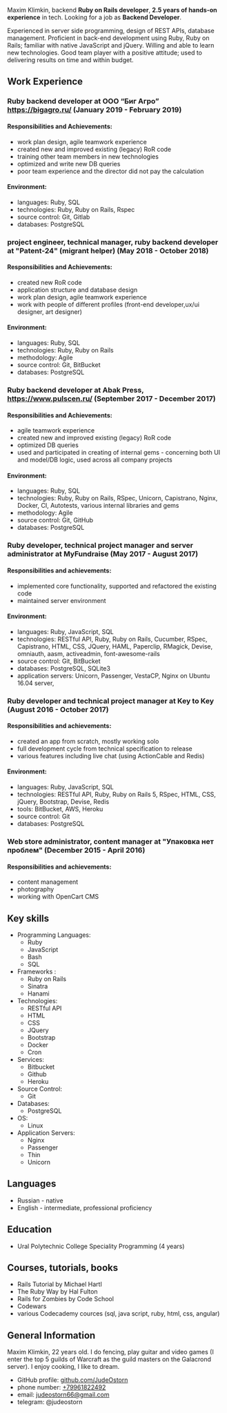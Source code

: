 Maxim Klimkin, backend **Ruby on Rails developer**, **2.5 years of hands-on experience** in tech. Looking for a job as **Backend Developer**.

Experienced in server side programming, design of REST APIs, database management. Proficient in back-end development using Ruby, Ruby on Rails; familiar with native JavaScript and jQuery. Willing and able to learn new technologies. Good team player with a positive attitude; used to delivering results on time and within budget.

## Work Experience

### Ruby backend developer at ООО “Биг Агро” https://bigagro.ru/ (January 2019 - February 2019)
#### Responsibilities and Achievements:

- work plan design, agile teamwork experience
- created new and improved existing (legacy) RoR code
- training other team members in new technologies
- optimized and write new DB queries
- poor team experience and the director did not pay the calculation

#### Environment:

- languages: Ruby, SQL
- technologies: Ruby, Ruby on Rails, Rspec
- source control: Git, Gitlab
- databases: PostgreSQL

### project engineer, technical manager, ruby backend developer at "Patent-24" (migrant helper) (May 2018 - October 2018)
#### Responsibilities and Achievements:

- created new RoR code
- application structure and database design
- work plan design, agile teamwork experience
- work with people of different profiles (front-end developer,ux/ui designer, art designer)

#### Environment:

- languages: Ruby, SQL
- technologies: Ruby, Ruby on Rails
- methodology: Agile
- source control: Git, BitBucket
- databases: PostgreSQL

### Ruby backend developer at Abak Press, https://www.pulscen.ru/ (September 2017 - December 2017)
#### Responsibilities and Achievements:

- agile teamwork experience
- created new and improved existing (legacy) RoR code
- optimized DB queries
- used and participated in creating of internal gems - concerning both UI and model/DB logic, used across all company projects

#### Environment:

- languages: Ruby, SQL
- technologies: Ruby, Ruby on Rails, RSpec, Unicorn, Capistrano, Nginx, Docker, CI, Autotests, various internal libraries and gems
- methodology: Agile
- source control: Git, GitHub
- databases: PostgreSQL

### Ruby developer, technical project manager and server administrator at MyFundraise (May 2017 - August 2017)
#### Responsibilities and achievements:

- implemented core functionality, supported and refactored the existing code
- maintained server environment

#### Environment:
- languages: Ruby, JavaScript, SQL
- technologies: RESTful API, Ruby, Ruby on Rails, Cucumber, RSpec, Capistrano, HTML, CSS, JQuery, HAML, Paperclip, RMagick, Devise, omniauth, aasm, activeadmin, font-awesome-rails
- source control: Git, BitBucket
- databases: PostgreSQL, SQLite3
- application servers: Unicorn, Passenger, VestaCP, Nginx on Ubuntu 16.04 server,

### Ruby developer and technical project manager at Key to Key (August 2016 - October 2017)
#### Responsibilities and achievements:

- created an app from scratch, mostly working solo
- full development cycle from technical specification to release
- various features including live chat (using ActionCable and Redis)

#### Environment:
- languages: Ruby, JavaScript, SQL
- technologies: RESTful API, Ruby, Ruby on Rails 5, RSpec, HTML, CSS, jQuery, Bootstrap, Devise, Redis
- tools​: BitBucket, AWS, Heroku
- source control: Git
- databases: PostgreSQL

### Web store administrator, content manager at "Упаковка нет проблем" (December 2015 - April 2016)
#### Responsibilities and achievements:

- content management
- photography
- working with OpenCart CMS

## Key skills
* Programming Languages:
  * Ruby
  * JavaScript
  * Bash
  * SQL
* Frameworks :
  * Ruby on Rails
  * Sinatra
  * Hanami
* Technologies:
  * RESTful API
  * HTML
  * CSS
  * JQuery
  * Bootstrap
  * Docker
  * Cron
* Services:
  * Bitbucket
  * Github
  * Heroku
* Source Control:
  * Git
* Databases:
  * PostgreSQL
* OS:
  * Linux
* Application Servers:
  * Nginx
  * Passenger
  * Thin
  * Unicorn

## Languages
* Russian - native
* English - intermediate, professional proficiency

## Education
* Ural Polytechnic College Speciality Programming (4 years)

## Courses, tutorials, books

* Rails Tutorial by Michael Hartl
* The Ruby Way by Hal Fulton
* Rails for Zombies by Code School
* Codewars
* various Codecademy cources (sql, java script, ruby, html, css, angular)


## General Information
Maxim Klimkin, 22 years old. I do fencing, play guitar and video games (I enter the top 5 guilds of Warcraft as the guild masters on the Galacrond server). I enjoy cooking, I like to dream.

* GitHub profile: [github.com/JudeOstorn](https://github.com/JudeOstorn)
* phone number: [+79961822492](tel:+79961822492)
* email: [judeostorn66@gmail.com](mailto:judeostorn66@gmail.com)
* telegram: @judeostorn
